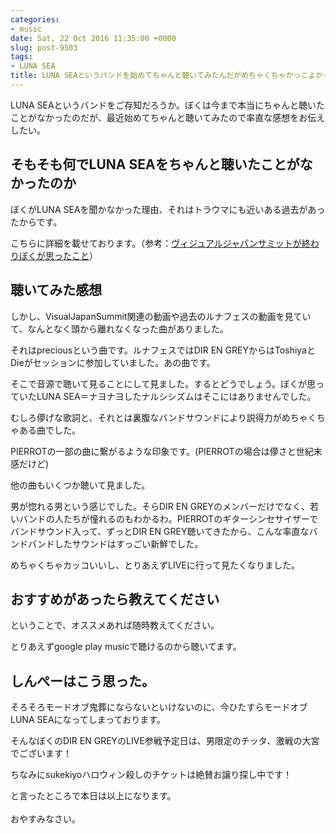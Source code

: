 ```yaml
---
categories:
- music
date: Sat, 22 Oct 2016 11:35:00 +0000
slug: post-9503
tags:
- LUNA SEA
title: LUNA SEAというバンドを始めてちゃんと聴いてみたんだがめちゃくちゃかっこよかった
---
```


LUNA SEAというバンドをご存知だろうか。ぼくは今まで本当にちゃんと聴いたことがなかったのだが、最近始めてちゃんと聴いてみたので率直な感想をお伝えしたい。<!--more--><h2>そもそも何でLUNA SEAをちゃんと聴いたことがなかったのか</h2>

ぼくがLUNA SEAを聞かなかった理由、それはトラウマにも近いある過去があったからです。

こちらに詳細を載せております。（参考：<a href="https://www.warawareotoko.com/2016/10/17/post-9470/">ヴィジュアルジャパンサミットが終わりぼくが思ったこと</a>）

<h2>聴いてみた感想</h2>

しかし、VisualJapanSummit関連の動画や過去のルナフェスの動画を見ていて、なんとなく頭から離れなくなった曲がありました。

それはpreciousという曲です。ルナフェスではDIR EN GREYからはToshiyaとDieがセッションに参加していました。あの曲です。

そこで音源で聴いて見ることにして見ました。するとどうでしょう。ぼくが思っていたLUNA SEA＝ナヨナヨしたナルシシズムはそこにはありませんでした。

むしろ儚げな歌詞と、それとは裏腹なバンドサウンドにより説得力がめちゃくちゃある曲でした。

PIERROTの一部の曲に繋がるような印象です。(PIERROTの場合は儚さと世紀末感だけど)

他の曲もいくつか聴いて見ました。

男が惚れる男という感じでした。そらDIR EN GREYのメンバーだけでなく、若いバンドの人たちが憧れるのもわかるわ。PIERROTのギターシンセサイザーでバンドサウンド入って、ずっとDIR EN GREY聴いてきたから、こんな率直なバンドバンドしたサウンドはすっごい新鮮でした。

めちゃくちゃカッコいいし、とりあえずLIVEに行って見たくなりました。

<h2>おすすめがあったら教えてください</h2>

ということで、オススメあれば随時教えてください。

とりあえずgoogle play musicで聴けるのから聴いてます。


<h2>しんぺーはこう思った。</h2>

そろそろモードオブ鬼葬にならないといけないのに、今ひたすらモードオブLUNA SEAになってしまっております。

そんなぼくのDIR EN GREYのLIVE参戦予定日は、男限定のチッタ、激戦の大宮でございます！

ちなみにsukekiyoハロウィン殺しのチケットは絶賛お譲り探し中です！

と言ったところで本日は以上になります。<br><br>おやすみなさい。